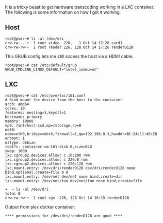 
It is a tricky beast to get hardware transcoding working in a LXC container. The following is some information on how I got it working.

## Host
```shell
root@pve:~# ls -al /dev/dri
crw-rw----+  1 root video  226,   1 Oct 14 17:28 card1
crw-rw-rw-+  1 root render 226, 128 Oct 14 17:28 renderD128
```

This GRUB config lets me still access the host via a HDMI cable.
```shell
root@pve:~# cat /etc/default/grub
GRUB_CMDLINE_LINUX_DEFAULT="intel_iommu=on"
```

## LXC
```shell
root@pve:~# cat /etc/pve/lxc/101.conf
# Bind mount the device from the host to the container
arch: amd64
cores: 10
features: nesting=1,keyctl=1
hostname: primary
memory: 10000
mp0: /mnt/host-ssd,mp=/storage,ro=0
net0: name=eth0,bridge=vmbr0,firewall=1,gw=192.168.0.1,hwaddr=BC:24:11:49:ED:89,ip=192.168.0.100/24,type=veth
onboot: 1
ostype: debian
rootfs: container:vm-101-disk-0,size=64G
swap: 1000
lxc.cgroup2.devices.allow: c 10:200 rwm
lxc.cgroup2.devices.allow: c 226:0 rwm
lxc.cgroup2.devices.allow: c 226:128 rwm
lxc.mount.entry: /dev/dri/renderD128 dev/dri/renderD128 none bind,optional,create=file 0 0
lxc.mount.entry: /dev/net dev/net none bind,create=dir
lxc.mount.entry: /dev/net/tun dev/net/tun none bind,create=file
```

```shell
➜  ~ ls -al /dev/dri
total 0
crw-rw-rw-+  1 root sgx  226, 128 Oct 14 16:28 renderD128
```

Output from plex docker container:
```shell
**** permissions for /dev/dri/renderD128 are good ****
```


